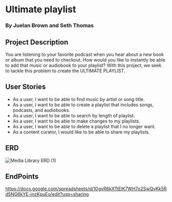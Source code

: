 # Ultimate playlist 
### By Juelan Brown and Seth Thomas

## Project Description 
You are listening to your favorite podcast when you hear about a new book or album that you need to checkout. How would you like to instantly be able to add that music or audiobook to your playlist? With this project, we seek to tackle this problem to create the ULTIMATE PLAYLIST.

## User Stories
- As a user, I want to be able to find music by artist or song title.
- As a user, I want to be able to create a playlist that includes songs, podcasts, and audiobooks.
- As a user, I want to be able to search by length of playlist.
- As a user, I want to be able to make changes to my playlists.
- As a user, I want to be able to delete a playlist that I no longer want.
- As  a content curator, I would like to be able to share my playlists.



## ERD
![Media Library ERD (1)](https://user-images.githubusercontent.com/72534273/147978728-57681628-b286-4b43-952e-b466d921f45c.png)

## EndPoints
https://docs.google.com/spreadsheets/d/10gyR6kXTtElK7WH7o2SwQvKk5Rd5NG6kYE-inzKpuEo/edit?usp=sharing
